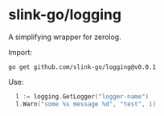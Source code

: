 # slink-go/logging
A simplifying wrapper for zerolog.

Import:
```shell
go get github.com/slink-go/logging@v0.0.1
```
Use:
```go
  l := logging.GetLogger("logger-name")
  l.Warn("some %s message %d", "test", 1)
```
